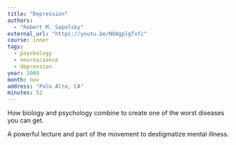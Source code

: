 ```yaml
---
title: "Depression"
authors:
  - "Robert M. Sapolsky"
external_url: "https://youtu.be/NOAgplgTxfc"
course: inner
tags:
  - psychology
  - neuroscience
  - depression
year: 2009
month: nov
address: "Palo Alto, CA"
minutes: 52
---
```


How biology and psychology combine to create one of the worst diseases you can get.

A powerful lecture and part of the movement to destigmatize mental illness.
